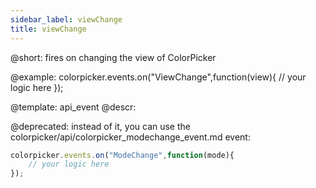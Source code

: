 ```yaml
---
sidebar_label: viewChange
title: viewChange
---          
```


@short:
fires on changing the view of ColorPicker



@example:
colorpicker.events.on("ViewChange",function(view){
	// your logic here
});


@template: api_event
@descr:


@deprecated: instead of it, you can use the colorpicker/api/colorpicker_modechange_event.md event:

~~~js
colorpicker.events.on("ModeChange",function(mode){
	// your logic here
});
~~~

